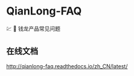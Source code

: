 # QianLong-FAQ
:chart: :closed_book: 钱龙产品常见问题

## 在线文档
http://qianlong-faq.readthedocs.io/zh_CN/latest/
